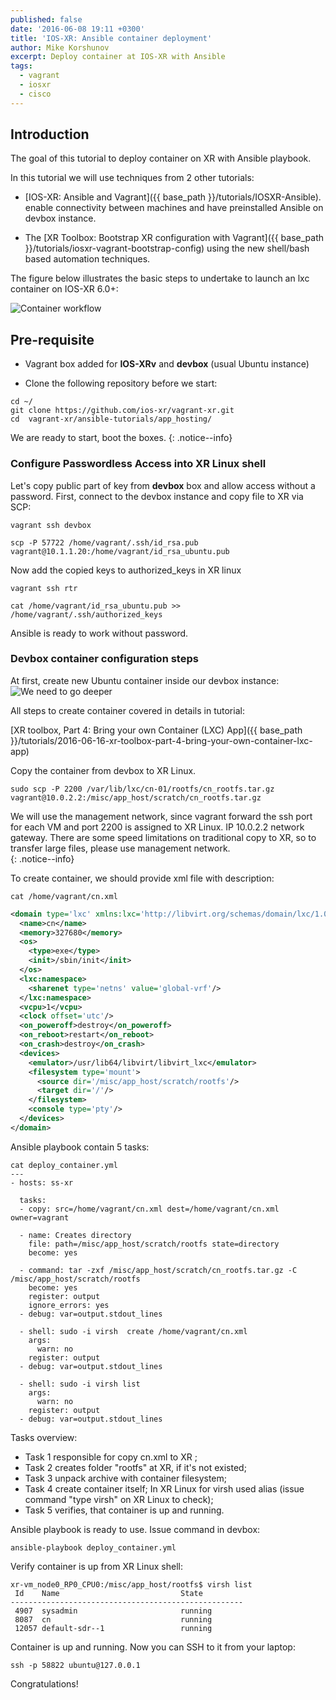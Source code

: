 ```yaml
---
published: false
date: '2016-06-08 19:11 +0300'
title: 'IOS-XR: Ansible container deployment'
author: Mike Korshunov
excerpt: Deploy container at IOS-XR with Ansible
tags:
  - vagrant
  - iosxr
  - cisco
---
```


## Introduction

The goal of this tutorial to deploy container on XR with Ansible playbook.

In this tutorial we will use techniques from 2 other tutorials:
* [IOS-XR: Ansible and Vagrant]({{ base_path }}/tutorials/IOSXR-Ansible). enable connectivity between machines and have preinstalled Ansible on devbox instance.

* The [XR Toolbox: Bootstrap XR configuration with Vagrant]({{ base_path }}/tutorials/iosxr-vagrant-bootstrap-config)  using the new shell/bash based automation techniques.

The figure below illustrates the basic steps to undertake to launch an lxc container on IOS-XR 6.0+:

![Container workflow](https://raw.githubusercontent.com/xrdocs/xrdocs-images/gh-pages/assets/tutorial-images/mkorshun/hosted_apps/01_workflow_app_hosting.png)

## Pre-requisite

* Vagrant box added for **IOS-XRv** and **devbox** (usual Ubuntu instance)

* Clone the following repository before we start:

```shell
cd ~/
git clone https://github.com/ios-xr/vagrant-xr.git
cd  vagrant-xr/ansible-tutorials/app_hosting/
```


We are ready to start, boot the boxes.
{: .notice--info}

### Configure Passwordless Access into XR Linux shell
Let's copy public part of key from **devbox** box and allow access without a
password.
First,  connect to the devbox instance and copy file to XR via SCP:

```
vagrant ssh devbox  

scp -P 57722 /home/vagrant/.ssh/id_rsa.pub  vagrant@10.1.1.20:/home/vagrant/id_rsa_ubuntu.pub
```

Now add the copied keys to authorized_keys in XR linux

```
vagrant ssh rtr  

cat /home/vagrant/id_rsa_ubuntu.pub >> /home/vagrant/.ssh/authorized_keys
```

Ansible is ready to work without password.

### Devbox container configuration steps

At first, create new Ubuntu container inside our devbox instance:  
![We need to go deeper](https://raw.githubusercontent.com/xrdocs/xrdocs-images/gh-pages/assets/tutorial-images/mkorshun/hosted_apps/02_we_need_to.png)

All steps to create container covered in details in tutorial:

>
[XR toolbox, Part 4: Bring your own Container (LXC) App]({{ base_path }}/tutorials/2016-06-16-xr-toolbox-part-4-bring-your-own-container-lxc-app)  

Copy the container from devbox to XR Linux.

```shell
sudo scp -P 2200 /var/lib/lxc/cn-01/rootfs/cn_rootfs.tar.gz vagrant@10.0.2.2:/misc/app_host/scratch/cn_rootfs.tar.gz
```

We will use the management network, since vagrant forward the ssh port for each VM and port 2200 is assigned to XR Linux. IP 10.0.2.2 network gateway. There are some speed limitations on traditional copy to XR, so to transfer large files, please use management network.  
{: .notice--info}


To create container, we should provide xml file with description:

```shell
cat /home/vagrant/cn.xml
```

```xml
<domain type='lxc' xmlns:lxc='http://libvirt.org/schemas/domain/lxc/1.0' >
  <name>cn</name>
  <memory>327680</memory>
  <os>
    <type>exe</type>
    <init>/sbin/init</init>
  </os>
  <lxc:namespace>
    <sharenet type='netns' value='global-vrf'/>
  </lxc:namespace>
  <vcpu>1</vcpu>
  <clock offset='utc'/>
  <on_poweroff>destroy</on_poweroff>
  <on_reboot>restart</on_reboot>
  <on_crash>destroy</on_crash>
  <devices>
    <emulator>/usr/lib64/libvirt/libvirt_lxc</emulator>
    <filesystem type='mount'>
      <source dir='/misc/app_host/scratch/rootfs'/>
      <target dir='/'/>
    </filesystem>
    <console type='pty'/>
  </devices>
</domain>
```

Ansible playbook contain 5 tasks:
```shell
cat deploy_container.yml
---
- hosts: ss-xr

  tasks:
  - copy: src=/home/vagrant/cn.xml dest=/home/vagrant/cn.xml owner=vagrant

  - name: Creates directory
    file: path=/misc/app_host/scratch/rootfs state=directory
    become: yes

  - command: tar -zxf /misc/app_host/scratch/cn_rootfs.tar.gz -C /misc/app_host/scratch/rootfs
    become: yes
    register: output
    ignore_errors: yes
  - debug: var=output.stdout_lines

  - shell: sudo -i virsh  create /home/vagrant/cn.xml
    args:
      warn: no
    register: output
  - debug: var=output.stdout_lines

  - shell: sudo -i virsh list
    args:
      warn: no
    register: output
  - debug: var=output.stdout_lines

```

Tasks overview:

* Task 1 responsible for copy cn.xml to XR ;
* Task 2 creates folder "rootfs" at XR, if it's not existed;
* Task 3 unpack archive with container filesystem;
* Task 4 create container itself; In XR Linux for virsh used alias (issue
  command "type virsh" on XR Linux to check);
* Task 5 verifies, that container is up and running.



Ansible playbook is ready to use. Issue command in devbox:
```shell
ansible-playbook deploy_container.yml
```


Verify container is up from XR Linux shell:

```shell
xr-vm_node0_RP0_CPU0:/misc/app_host/rootfs$ virsh list
 Id    Name                           State
----------------------------------------------------
 4907  sysadmin                       running
 8087  cn                             running
 12057 default-sdr--1                 running

```

Container is up and running. Now you can SSH to it from your laptop:
```shell
ssh -p 58822 ubuntu@127.0.0.1
```
Congratulations!
